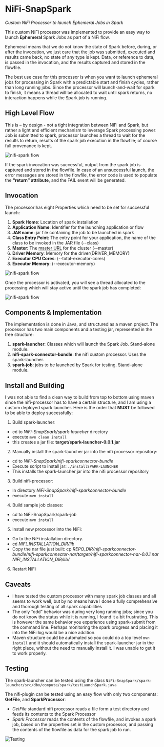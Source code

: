 # NiFi-SnapSpark
*Custom NiFi Processor to launch Ephemeral Jobs in Spark*

This custom NiFi processor was implemented to provide an easy way to launch **Ephemeral** Spark Jobs as part of a NiFi flow. 

Ephemeral means that we do not know the state of Spark before, during, or after the invocation, we just care that the job was submitted, executed and results came back, no state of any type is kept.  Data, or reference to data, is passed in the invocation, and the results captured and stored in the flowfile. 

The best use case for this processor is when you want to launch ephemeral jobs for processing in Spark with a predictable start and finish cycles, rather than long running jobs. Since the processor will launch-and-wait for spark to finish, it means a thread will be allocated to wait until spark returns, no interaction happens while the Spark job is running. 

## High Level Flow

This is – by design - not a tight integration between NiFi and Spark, but rather a light and efficient mechanism to leverage Spark processing power:  Job is submitted to spark, processor launches a thread to wait for the results to return, results of the spark job execution in the flowfile; of course full provenance is kept. 

![nifi-spark flow](images/nifi-spark-flow.png)

If the spark invocation was successful, output from the spark job is captured and stored in the flowfile. In case of an unsuccessful launch, the error messages are stored in the flowfile, the error code is used to populate the **”return” attribute**, and the FAIL event will be generated.

## Invocation

The processor has eight Properties which need to be set for successful launch:

1.	**Spark Home**: Location of spark installation
2.	**Application Name**: Identifier for the launching application or flow
3.	**JAR name**: jar file containing the job to be launched in spark
4.	**Class Entry Point**: The entry point for your application, the name of the class to be invoked in the JAR file (--class)
5.	**Master**: The [master URL]( http://spark.apache.org/docs/latest/submitting-applications.html#master-urls) for the cluster (--master)
6.	**Driver Memory**:  Memory for the driver(DRIVER_MEMORY)
7.	**Executor CPU Cores**: (--total-executor-cores)
8.	**Executor Memory**: (--executor-memory)

![nifi-spark flow](images/SparkProcessor-Properties.png)

Once the processor is activated, you will see a thread allocated to the processing which will stay active until the spark job has completed:

![nifi-spark flow](images/nifi-processor-laumched.png)

## Components & Implementation

The implementation is done in Java, and structured as a maven project. The processor has two main components and a testing jar, represented in the tree structure:

1. **spark-launcher**: Classes which will launch the Spark Job. Stand-alone module.
2. **nifi-spark-connector-bundle**: the nifi custom processor. Uses the spark-launcher.
3. **spark-job**: jobs to be launched by Spark for testing. Stand-alone module.


## Install and Building

I was not able to find a clean way to build from top to bottom using maven since the nifi-processor has to have a certain structure, and I am using a custom deployed spark launcher. Here is the order that **MUST** be followed to be able to deploy successfully:

1.	Build spark-launcher: 
  *	cd to *NiFi-SnapSpark/spark-launcher* directory
  *	execute `mvn clean install`
  *	this creates a jar file: **target/spark-launcher-0.0.1.jar**
2.	Manually install the spark-launcher jar into the nifi processor repository:
  *	cd to *NiFi-SnapSpark/nifi-sparkconnector-bundle*
  *	Execute script to install jar: `./installSPARK-LAUNCHER`
  *	This installs the spark-launcher jar into the nifi processor repository
3.	Build nifi-processor:
  *	In directory *NiFi-SnapSpark/nifi-sparkconnector-bundle*
  *	execute `mvn install`
4.	Build sample job classes:
  *	cd to NiFi-SnapSpark/spark-job
  *	execute `mvn install`
5.	Install new processor into the NiFi:
  *	Go to the NiFi installation directory. 
  * cd *NIFI_INSTALLATION_DIR/lib*
  *	Copy the nar file just built: cp *REPO_DIR/nifi-sparkconnector-bundle/nifi-sparkconnector-nar/target/nifi-sparkconnector-nar-0.0.1.nar NIFI_INSTALLATION_DIR/lib/*
6.	Restart NiFi

## Caveats

*	I have tested the custom processor with many spark job classes and all seems to work well, but by no means have I done a fully comprehensive and thorough testing of all spark capabilities
*	The only “odd” behavior was during very long running jobs; since you do not know the status while it is running, I found it a bit frustrating. This is however the same behavior you experience using spark-submit from the command line. Perhaps monitoring the spark progress and placing it into the NiFi log would be a nice addition. 
*	Maven structure could be automated so you could do a top level `mvn install` and it should automatically install the spark-launcher jar in the right place, without the need to manually install it. I was unable to get it to work properly.

## Testing

The spark-launcher can be tested using the class `NiFi-SnapSpark/spark-launcher/src/dbx/compute/spark/testLaunchSpark.java`

The nifi-plugin can be tested using an easy flow with only two components: **GetFile**, and **SparkProcessor**:
* *GetFile* standard nifi processor reads a file form a test directory and feeds its contents to the Spark Processor
* *Spark Processor* reads the contents of the flowfile, and invokes a spark job, based on the properties set in the custom processor, and passing the contents of the flowfile as data for the spark job to run.

![Testing](images/testing-nifi-processor.png)







